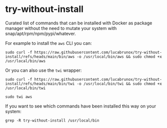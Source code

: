 # try-without-install

Curated list of commands that can be installed with Docker as package manager without the need to mutate your system with snap/apt/rpm/npm/pypi/whatever.

For example to install the `aws` CLI you can:

```shell
sudo curl -f https://raw.githubusercontent.com/lucabrunox/try-without-install/refs/heads/main/bin/aws -o /usr/local/bin/aws && sudo chmod +x /usr/local/bin/aws
```

Or you can also use the `twi` wrapper:

```shell
sudo curl -f https://raw.githubusercontent.com/lucabrunox/try-without-install/refs/heads/main/bin/twi -o /usr/local/bin/twi && sudo chmod +x /usr/local/bin/twi

sudo twi aws
```

If you want to see which commands have been installed this way on your system:

```shell
grep -R try-without-install /usr/local/bin
```
